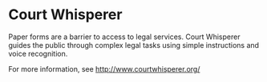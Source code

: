 # Court Whisperer

Paper forms are a barrier to access to legal services. Court Whisperer guides the public through complex legal tasks using simple instructions and voice recognition. 

For more information, see http://www.courtwhisperer.org/
